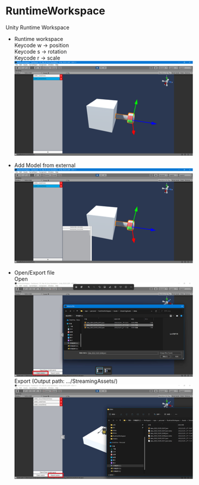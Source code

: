 # RuntimeWorkspace
Unity Runtime Workspace

* Runtime workspace  
Keycode w -> position  
Keycode s -> rotation  
Keycode r -> scale  
<img src="https://github.com/shinn716/RuntimeWorkspace/blob/main/imgs/Snipaste_2022-03-23_14-04-21.png" /></a>  
  
* Add Model from external
<img src="https://github.com/shinn716/RuntimeWorkspace/blob/main/imgs/Snipaste_2022-03-18_16-38-56.png" /></a>  
  
* Open/Export file  
Open  
<img src="https://github.com/shinn716/RuntimeWorkspace/blob/main/imgs/Snipaste_2022-03-29_11-06-51.jpg" /></a>  
Export (Output path: .../StreamingAssets/)  
<img src="https://github.com/shinn716/RuntimeWorkspace/blob/main/imgs/Snipaste_2022-03-29_11-07-31.jpg" /></a>  

